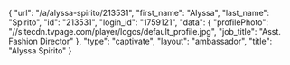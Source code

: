 {
    "url": "\/a\/alyssa-spirito\/213531",
    "first_name": "Alyssa",
    "last_name": "Spirito",
    "id": "213531",
    "login_id": "1759121",
    "data": {
        "profilePhoto": "\/\/sitecdn.tvpage.com\/player\/logos\/default_profile.jpg",
        "job_title": "Asst. Fashion Director"
    },
    "type": "captivate",
    "layout": "ambassador",
    "title": "Alyssa Spirito"
}
